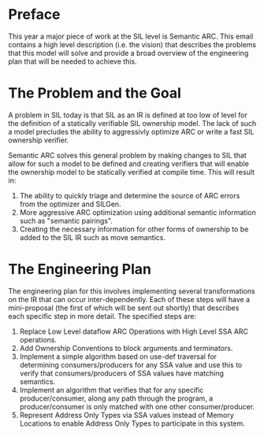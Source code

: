 
# Preface

This year a major piece of work at the SIL level is Semantic ARC. This email
contains a high level description (i.e. the vision) that describes the problems
that this model will solve and provide a broad overview of the engineering plan
that will be needed to achieve this.

# The Problem and the Goal

A problem in SIL today is that SIL as an IR is defined at too low of level for
the definition of a statically verifiable SIL ownership model.  The lack of such
a model precludes the ability to aggressivly optimize ARC or write a fast
SIL ownership verifier.

Semantic ARC solves this general problem by making changes to SIL that allow for
such a model to be defined and creating verifiers that will enable the ownership
model to be statically verified at compile time. This will result in:

1. The ability to quickly triage and determine the source of ARC errors from the
   optimizer and SILGen.
2. More aggressive ARC optimization using additional semantic information such
   as "semantic pairings".
3. Creating the necessary information for other forms of ownership to be added
   to the SIL IR such as move semantics.

# The Engineering Plan

The engineering plan for this involves implementing several transformations on
the IR that can occur inter-dependently. Each of these steps will have a
mini-proposal (the first of which will be sent out shortly) that describes each
specific step in more detail. The specified steps are:

1. Replace Low Level dataflow ARC Operations with High Level SSA ARC operations.
2. Add Ownership Conventions to block arguments and terminators.
3. Implement a simple algorithm based on use-def traversal for determining
   consumers/producers for any SSA value and use this to verify that
   consumers/producers of SSA values have matching semantics.
4. Implement an algorithm that verifies that for any specific producer/consumer,
   along any path through the program, a producer/consumer is only matched with
   one other consumer/producer.
5. Represent Address Only Types via SSA values instead of Memory Locations to
   enable Address Only Types to participate in this system.

